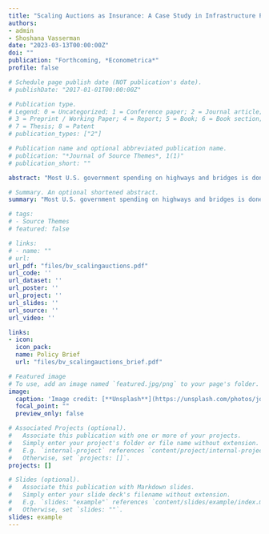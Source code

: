 ```yaml
---
title: "Scaling Auctions as Insurance: A Case Study in Infrastructure Procurement"
authors:
- admin
- Shoshana Vasserman
date: "2023-03-13T00:00:00Z"
doi: ""
publication: "Forthcoming, *Econometrica*"
profile: false

# Schedule page publish date (NOT publication's date).
# publishDate: "2017-01-01T00:00:00Z"

# Publication type.
# Legend: 0 = Uncategorized; 1 = Conference paper; 2 = Journal article;
# 3 = Preprint / Working Paper; 4 = Report; 5 = Book; 6 = Book section;
# 7 = Thesis; 8 = Patent
# publication_types: ["2"]

# Publication name and optional abbreviated publication name.
# publication: "*Journal of Source Themes*, 1(1)"
# publication_short: ""

abstract: "Most U.S. government spending on highways and bridges is done through “scaling” procurement auctions, in which private construction firms submit unit price bids for each piece of material required to complete a project. Using data on bridge maintenance projects undertaken by the Massachusetts Department of Transportation (MassDOT), we present evidence that firm bidding behavior in this context is consistent with optimal skewing under risk aversion: firms limit their risk exposure by placing lower unit bids on items with greater uncertainty. We estimate the amount of uncertainty in each auction, and the distribution of bidders’ private costs and risk aversion. Simulating equilibrium item-level bids under counterfactual settings, we estimate the fraction of project spending that is due to risk and evaluate auction mechanisms under consideration by policymakers. We find that scaling auctions provide substantial savings relative to lump sum auctions and show how our framework can be used to evaluate alternative auction designs."

# Summary. An optional shortened abstract.
summary: "Most U.S. government spending on highways and bridges is done through “scaling” procurement auctions, in which private construction firms submit unit price bids for each piece of material required to complete a project. Using data on bridge maintenance projects undertaken by the Massachusetts Department of Transportation (MassDOT), we present evidence that firm bidding behavior in this context is consistent with optimal skewing under risk aversion: firms limit their risk exposure by placing lower unit bids on items with greater uncertainty. We estimate the amount of uncertainty in each auction, and the distribution of bidders’ private costs and risk aversion. Simulating equilibrium item-level bids under counterfactual settings, we estimate the fraction of project spending that is due to risk and evaluate auction mechanisms under consideration by policymakers. We find that scaling auctions provide substantial savings relative to lump sum auctions and show how our framework can be used to evaluate alternative auction designs."

# tags:
# - Source Themes
# featured: false

# links:
# - name: ""
# url:
url_pdf: "files/bv_scalingauctions.pdf"
url_code: ''
url_dataset: ''
url_poster: ''
url_project: ''
url_slides: ''
url_source: ''
url_video: ''

links: 
- icon:
  icon_pack:
  name: Policy Brief
  url: "files/bv_scalingauctions_brief.pdf"

# Featured image
# To use, add an image named `featured.jpg/png` to your page's folder. 
image:
  caption: 'Image credit: [**Unsplash**](https://unsplash.com/photos/jdD8gXaTZsc)'
  focal_point: ""
  preview_only: false

# Associated Projects (optional).
#   Associate this publication with one or more of your projects.
#   Simply enter your project's folder or file name without extension.
#   E.g. `internal-project` references `content/project/internal-project/index.md`.
#   Otherwise, set `projects: []`.
projects: []

# Slides (optional).
#   Associate this publication with Markdown slides.
#   Simply enter your slide deck's filename without extension.
#   E.g. `slides: "example"` references `content/slides/example/index.md`.
#   Otherwise, set `slides: ""`.
slides: example
---
```

